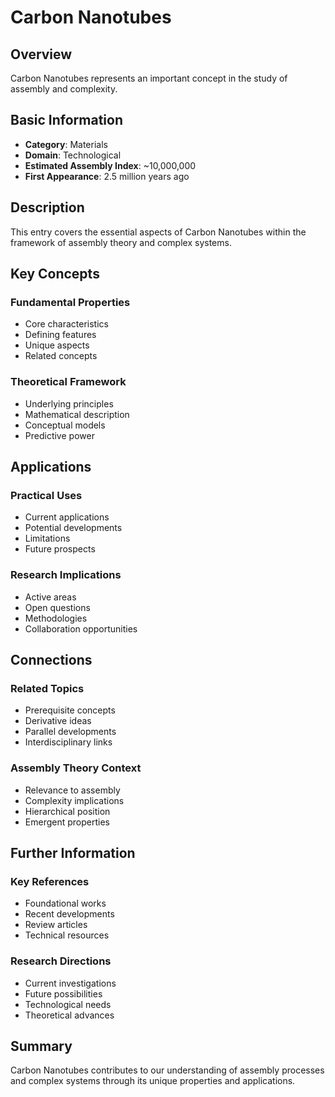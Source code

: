 # Carbon Nanotubes

## Overview

Carbon Nanotubes represents an important concept in the study of assembly and complexity.

## Basic Information

- **Category**: Materials
- **Domain**: Technological
- **Estimated Assembly Index**: ~10,000,000
- **First Appearance**: 2.5 million years ago

## Description

This entry covers the essential aspects of Carbon Nanotubes within the framework of assembly theory and complex systems.

## Key Concepts

### Fundamental Properties
- Core characteristics
- Defining features
- Unique aspects
- Related concepts

### Theoretical Framework
- Underlying principles
- Mathematical description
- Conceptual models
- Predictive power

## Applications

### Practical Uses
- Current applications
- Potential developments
- Limitations
- Future prospects

### Research Implications
- Active areas
- Open questions
- Methodologies
- Collaboration opportunities

## Connections

### Related Topics
- Prerequisite concepts
- Derivative ideas
- Parallel developments
- Interdisciplinary links

### Assembly Theory Context
- Relevance to assembly
- Complexity implications
- Hierarchical position
- Emergent properties

## Further Information

### Key References
- Foundational works
- Recent developments
- Review articles
- Technical resources

### Research Directions
- Current investigations
- Future possibilities
- Technological needs
- Theoretical advances

## Summary

Carbon Nanotubes contributes to our understanding of assembly processes and complex systems through its unique properties and applications.

